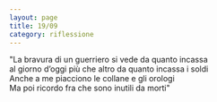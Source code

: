 ```yaml
--- 
layout: page
title: 19/09
category: riflessione
---
```


"La bravura di un guerriero si vede da quanto incassa  
al giorno d’oggi più che altro da quanto incassa i soldi  
Anche a me piacciono le collane e gli orologi   
Ma poi ricordo fra che sono inutili da morti"  
